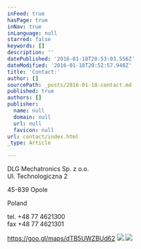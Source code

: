 ```yaml
---
inFeed: true
hasPage: true
inNav: true
inLanguage: null
starred: false
keywords: []
description: ''
datePublished: '2016-01-18T20:53:03.556Z'
dateModified: '2016-01-18T20:52:57.948Z'
title: 'Contact:'
author: []
sourcePath: _posts/2016-01-18-contact.md
published: true
authors: []
publisher:
  name: null
  domain: null
  url: null
  favicon: null
url: contact/index.html
_type: Article

---
```

DLG Mechatronics Sp. z o.o.   
Ul. Technologiczna 2

45-839 Opole

Poland 

tel. +48 77 4621300  
fax +48 77 4621301

https://goo.gl/maps/dTB5UWZBUd62
![](https://the-grid-user-content.s3-us-west-2.amazonaws.com/2dbb693d-da17-4b50-a855-5758391bddb6.jpg)
![](https://the-grid-user-content.s3-us-west-2.amazonaws.com/bd8ed25a-f844-4239-adb5-6013138874ee.jpg)